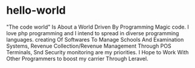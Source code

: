 # hello-world
"The code world" Is About a World Driven By Programming Magic code. I love php programming and I intend to spread in diverse programming languages. creating Of Softwares To Manage Schools And Examination Systems, Revenue Collection/Revenue Management Through POS Terminals, Snd Security monitoring are my priorities. I Hope to Work With Other Programmers to boost my carrier Through Leravel.  
